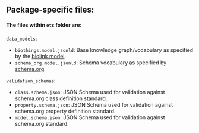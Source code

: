 ## Package-specific files:
#### The files within `etc` folder are:

`data_models`:
- `biothings.model.jsonld`: Base knowledge graph/vocabulary as specified by the [biolink model](https://biolink.github.io/biolink-model/).
- `schema_org.model.jsonld`: Schema vocabulary as specified by [schema.org](https://schema.org/docs/gs.html#schemaorg_types).

`validation_schemas`:
- `class.schema.json`: JSON Schema used for validation against schema.org class definition standard.
- `property.schema.json`: JSON Schema used for validation against schema.org property definition standard.
- `model.schema.json`: JSON Schema used for validation against schema.org standard.
